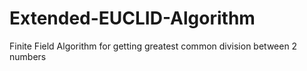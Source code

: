 # Extended-EUCLID-Algorithm
Finite Field Algorithm for getting greatest common division between 2 numbers
